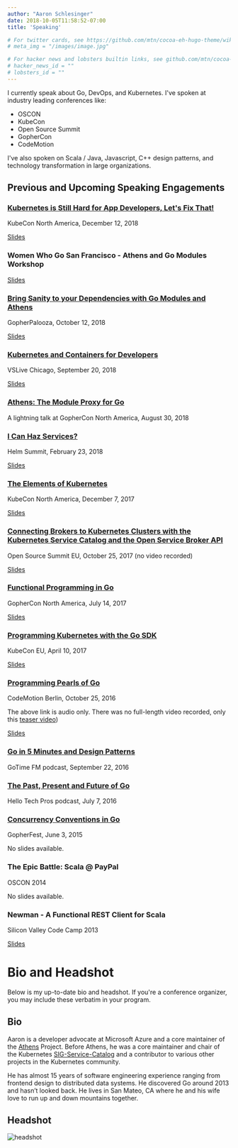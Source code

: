 ```yaml
---
author: "Aaron Schlesinger"
date: 2018-10-05T11:58:52-07:00
title: 'Speaking'

# For twitter cards, see https://github.com/mtn/cocoa-eh-hugo-theme/wiki/Twitter-cards
# meta_img = "/images/image.jpg"

# For hacker news and lobsters builtin links, see github.com/mtn/cocoa-eh-hugo-theme/wiki/Social-Links
# hacker_news_id = ""
# lobsters_id = ""
---
```


I currently speak about Go, DevOps, and Kubernetes. I've spoken at industry leading conferences like:

- OSCON
- KubeCon
- Open Source Summit
- GopherCon
- CodeMotion

I've also spoken on Scala / Java, Javascript, C++ design patterns, and technology transformation in large organizations.

## Previous and Upcoming Speaking Engagements

### [Kubernetes is Still Hard for App Developers, Let's Fix That!](https://sched.co/GrTQ) 

KubeCon North America, December 12, 2018

[Slides](https://docs.google.com/presentation/d/1QVfVTg6EnVGZeg_6tvyMT1ZIemyzwPE8GlARUxyfUNw/edit?usp=sharing)

### Women Who Go San Francisco - Athens and Go Modules Workshop

[Slides](https://docs.google.com/presentation/d/1QVfVTg6EnVGZeg_6tvyMT1ZIemyzwPE8GlARUxyfUNw/edit?usp=sharing)

### [Bring Sanity to your Dependencies with Go Modules and Athens](https://www.youtube.com/watch?v=z_ki4_1gxgQ)

GopherPalooza, October 12, 2018

[Slides](https://docs.google.com/presentation/d/16ZCGnSwHcI_6PIjz7n-6xE5zySiDk0bnmkrOB33yRLs/edit?usp=sharing)

### [Kubernetes and Containers for Developers](https://vslive.com/Events/Chicago-2018/Sessions/Thursday/TH05-Kubernetes-and-Containers-for-Developers.aspx)

VSLive Chicago, September 20, 2018

[Slides](https://docs.google.com/presentation/d/1uiXbCHiw9c7YPSk0LkiIVREpXpKzsImGQJw3SiclG-o/edit?usp=sharing)

### [Athens: The Module Proxy for Go](https://www.youtube.com/watch?v=u9TYC06abAc)

A lightning talk at GopherCon North America, August 30, 2018

### [I Can Haz Services?](https://www.youtube.com/watch?v=YJNcelV2v0Y)

Helm Summit, February 23, 2018

[Slides](https://docs.google.com/presentation/d/1BVj_Noo0FMCNDEFlQtm6qdRlJnrSpqtKINScvwAipHk/edit?usp=sharing)

### [The Elements of Kubernetes](https://www.youtube.com/watch?v=S9l2MWhIBhc)

KubeCon North America, December 7, 2017

[Slides](https://docs.google.com/presentation/d/1P7TiWeSr9jwu7KI6wkDUi53JKSntmR6jjHdwWn3CucM/edit?usp=sharing)


### [Connecting Brokers to Kubernetes Clusters with the Kubernetes Service Catalog and the Open Service Broker API](https://sched.co/BxJU)

Open Source Summit EU, October 25, 2017 (no video recorded)

[Slides](https://docs.google.com/presentation/d/19UObADuLZzYMdmgAWvvjzYJN1T6naNxEjXw23nNAFoM/edit?usp=sharing)

### [Functional Programming in Go](https://www.youtube.com/watch?v=c8Fwb4KbVJM)

GopherCon North America, July 14, 2017

[Slides](https://docs.google.com/presentation/d/1iwDdqUEjBQr2cktm4KkMuScLe4IZ4_Y_IxprctlIwb8/edit?usp=sharing)

### [Programming Kubernetes with the Go SDK](https://www.youtube.com/watch?v=qiB4RxCDC8o)

KubeCon EU, April 10, 2017

[Slides](https://docs.google.com/presentation/d/1fTkymyOgpSqLb3oX25DecmkPML9Ny-1mbmcfx-9wD9E/edit?usp=sharing)

### [Programming Pearls of Go](https://voicerepublic.com/talks/programming-pearls-of-go)

CodeMotion Berlin, October 25, 2016

The above link is audio only. There was no full-length video recorded, only this [teaser video](https://www.youtube.com/watch?v=egi36FEaSv4))

[Slides](https://docs.google.com/presentation/d/1FXA1QpxuM0i1HVKyXBWNjT8vBQs2ogtOUYrtwNcJ2ak/edit?usp=sharing)

### [Go in 5 Minutes and Design Patterns](https://changelog.com/gotime/18)

GoTime FM podcast, September 22, 2016

### [The Past, Present and Future of Go](https://www.youtube.com/watch?v=XGDXR6JpOnU)

Hello Tech Pros podcast, July 7, 2016

### [Concurrency Conventions in Go](https://www.youtube.com/watch?v=0xpv7SFQ0T4&t=568s)

GopherFest, June 3, 2015

No slides available.

### The Epic Battle: Scala @ PayPal

OSCON 2014

No slides available.

### Newman - A Functional REST Client for Scala

Silicon Valley Code Camp 2013

[Slides](https://docs.google.com/presentation/d/1r6OdLhgRcO4V5uyANlpcX0ML115_Xpf1cV-6g9AknZM/edit?usp=sharing)

# Bio and Headshot

Below is my up-to-date bio and headshot. If you're a conference organizer, you may include these verbatim in your program.

## Bio

Aaron is a developer advocate at Microsoft Azure and a core maintainer of the [Athens](https://docs.gomods.io) Project. Before Athens, he was a core maintainer and chair of the Kubernetes [SIG-Service-Catalog](https://github.com/kubernetes-incubator/service-catalog) and a contributor to various other projects in the Kubernetes community.

He has almost 15 years of software engineering experience ranging from frontend design to distributed data systems. He discovered Go around 2013 and hasn’t looked back. He lives in San Mateo, CA where he and his wife love to run up and down mountains together.

## Headshot

![headshot](/images/headshot.jpg)
